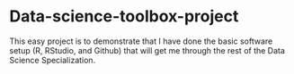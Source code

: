 # Data-science-toolbox-project
This easy project is to demonstrate that I have done the basic software setup (R, RStudio, and Github) that will get me through the rest of the Data Science Specialization.
